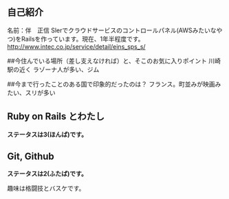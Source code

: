 ## 自己紹介
名前：伴　正信
Slerでクラウドサービスのコントロールパネル(AWSみたいなやつ)をRailsを作っています。現在、1年半程度です。
http://www.intec.co.jp/service/detail/eins_sps_s/

##今住んでいる場所（差し支えなければ）と、そこのお気に入りポイント
川崎駅の近く
ラゾーナ人が多い、ジム

##今まで行ったことのある国で印象的だったのは？
フランス。町並みが映画みたい、スリが多い

## Ruby on Rails とわたし
__ステータスは3(ほんば)です。__

## Git, Github
__ステータスは2(ふたば)です。__

趣味は格闘技とバスケです。

